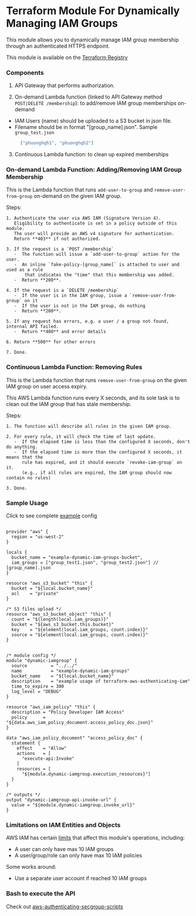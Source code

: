 # Terraform Module For Dynamically Managing IAM Groups

This module allows you to dynamically manage IAM group membership through an authenticated HTTPS endpoint.

This module is available on the [Terraform Registry](https://registry.terraform.io/modules/riboseinc/iam-authenticating-group)

### Components

1. API Gateway that performs authorization.

2. On-demand Lambda function (linked to API Gateway method `POST|DELETE /membership`): to add/remove IAM group memberships on-demand
  - IAM Users (name) should be uploaded to a S3 bucket in json file.
  - Filename should be in format "[group_name].json". Sample `group_test.json`
    ```json
      ["phuonghqh1", "phuonghqh2"]
    ```

3. Continuous Lambda function: to clean up expired memberships


### On-demand Lambda Function: Adding/Removing IAM Group Membership

This is the Lambda function that runs `add-user-to-group` and
`remove-user-from-group` on-demand on the given IAM group.

Steps:

    1. Authenticate the user via AWS IAM (Signature Version 4).
       Eligibility to authenticate is set in a policy outside of this module.
       The user will provide an AWS v4 signature for authentication.
       Return **403** if not authorized.

    3. If the request is a `POST /membership`
       -  The function will issue a `add-user-to-group` action for the user. 
       -  An inline `fake-policy-[group_name]` is attached to user and used as a rule 
           that indicates the "time" that this membership was added.
       -  Return **200**.

    4. If the request is a `DELETE /membership`
       -  If the user is in the IAM group, issue a `remove-user-from-group` on it
       -  If the user is not in the IAM group, do nothing
       -  Return **200**.
    
    5. If any request has errors, e.g. a user / a group not found, internal API failed.
       -  Return **400** and error details
    
    6. Return **500** for other errors

    7. Done.

### Continuous Lambda Function: Removing Rules

This is the Lambda function that runs `remove-user-from-group` on the
given IAM group on user access expiry.

This AWS Lambda function runs every X seconds, and its sole task is to clean
out the IAM group that has stale membership.

Steps:

    1. The function will describe all rules in the given IAM group.

    2. For every rule, it will check the time of last update.
       -  If the elapsed time is less than the configured X seconds, don't do anything.
       -  If the elapsed time is more than the configured X seconds, it means that the
          rule has expired, and it should execute `revoke-iam-group` on it.
          (e.g., if all rules are expired, the IAM group should now contain no rules)

    3. Done.


### Sample Usage

Click to see complete [example](examples/inline) config

```hcl-terraform

provider "aws" {
  region = "us-west-2"
}

locals {
  bucket_name = "example-dynamic-iam-groups-bucket",
  iam_groups = ["group_test1.json", "group_test2.json"] // [group_name].json
}

resource "aws_s3_bucket" "this" {
  bucket = "${local.bucket_name}"
  acl    = "private"
}

/* S3 files upload */
resource "aws_s3_bucket_object" "this" {
  count = "${length(local.iam_groups)}"
  bucket = "${aws_s3_bucket.this.bucket}"
  key    = "${element(local.iam_groups, count.index)}"
  source = "${element(local.iam_groups, count.index)}"
}


/* module config */
module "dynamic-iamgroup" {
  source         = "../../"
  name           = "example-dynamic-iam-groups"
  bucket_name    = "${local.bucket_name}"
  description    = "example usage of terraform-aws-authenticating-iam"
  time_to_expire = 300
  log_level = "DEBUG"
}

resource "aws_iam_policy" "this" {
  description = "Policy Developer IAM Access"
  policy      = "${data.aws_iam_policy_document.access_policy_doc.json}"
}

data "aws_iam_policy_document" "access_policy_doc" {
  statement {
    effect    = "Allow"
    actions   = [
      "execute-api:Invoke"
    ]
    resources = [
      "${module.dynamic-iamgroup.execution_resources}"]
  }
}

/* outputs */
output "dynamic-iamgroup-api-invoke-url" {
  value = "${module.dynamic-iamgroup.invoke_url}"
}
```

### Limitations on IAM Entities and Objects

AWS IAM has certain [limits](https://docs.aws.amazon.com/IAM/latest/UserGuide/reference_iam-limits.html) that affect this module's operations, including:

  - A user can only have max 10 IAM groups
  - A user/group/role can only have max 10 IAM policies
  
Some works around:
  
  - Use a separate user account if reached 10 IAM groups

### Bash to execute the API

Check out [aws-authenticating-secgroup-scripts](https://github.com/riboseinc/aws-iam-authenticating-group-scripts)


